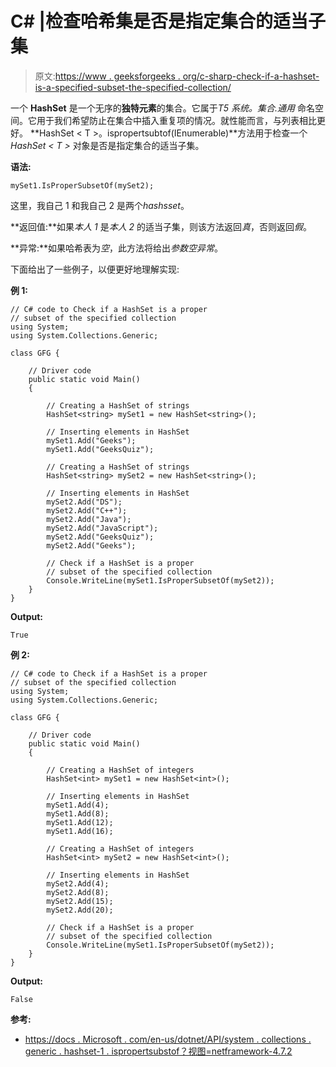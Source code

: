 # C# |检查哈希集是否是指定集合的适当子集

> 原文:[https://www . geeksforgeeks . org/c-sharp-check-if-a-hashset-is-a-specified-subset-the-specified-collection/](https://www.geeksforgeeks.org/c-sharp-check-if-a-hashset-is-a-proper-subset-of-the-specified-collection/)

一个 **HashSet** 是一个无序的**独特元素**的集合。它属于*T5 系统。集合.通用* 命名空间。它用于我们希望防止在集合中插入重复项的情况。就性能而言，与列表相比更好。 **HashSet < T >。ispropertsubtof(IEnumerable<T>)**方法用于检查一个 *HashSet < T >* 对象是否是指定集合的适当子集。

**语法:**

```
mySet1.IsProperSubsetOf(mySet2);

```

这里，我自己 1 和我自己 2 是两个*hashsset*。

**返回值:**如果*本人 1* 是*本人 2* 的适当子集，则该方法返回*真*，否则返回*假*。

**异常:**如果哈希表为*空*，此方法将给出*参数空异常*。

下面给出了一些例子，以便更好地理解实现:

**例 1:**

```
// C# code to Check if a HashSet is a proper
// subset of the specified collection
using System;
using System.Collections.Generic;

class GFG {

    // Driver code
    public static void Main()
    {

        // Creating a HashSet of strings
        HashSet<string> mySet1 = new HashSet<string>();

        // Inserting elements in HashSet
        mySet1.Add("Geeks");
        mySet1.Add("GeeksQuiz");

        // Creating a HashSet of strings
        HashSet<string> mySet2 = new HashSet<string>();

        // Inserting elements in HashSet
        mySet2.Add("DS");
        mySet2.Add("C++");
        mySet2.Add("Java");
        mySet2.Add("JavaScript");
        mySet2.Add("GeeksQuiz");
        mySet2.Add("Geeks");

        // Check if a HashSet is a proper
        // subset of the specified collection
        Console.WriteLine(mySet1.IsProperSubsetOf(mySet2));
    }
}
```

**Output:**

```
True

```

**例 2:**

```
// C# code to Check if a HashSet is a proper
// subset of the specified collection
using System;
using System.Collections.Generic;

class GFG {

    // Driver code
    public static void Main()
    {

        // Creating a HashSet of integers
        HashSet<int> mySet1 = new HashSet<int>();

        // Inserting elements in HashSet
        mySet1.Add(4);
        mySet1.Add(8);
        mySet1.Add(12);
        mySet1.Add(16);

        // Creating a HashSet of integers
        HashSet<int> mySet2 = new HashSet<int>();

        // Inserting elements in HashSet
        mySet2.Add(4);
        mySet2.Add(8);
        mySet2.Add(15);
        mySet2.Add(20);

        // Check if a HashSet is a proper
        // subset of the specified collection
        Console.WriteLine(mySet1.IsProperSubsetOf(mySet2));
    }
}
```

**Output:**

```
False

```

**参考:**

*   [https://docs . Microsoft . com/en-us/dotnet/API/system . collections . generic . hashset-1 . ispropertsubstof？视图=netframework-4.7.2](https://docs.microsoft.com/en-us/dotnet/api/system.collections.generic.hashset-1.ispropersubsetof?view=netframework-4.7.2)